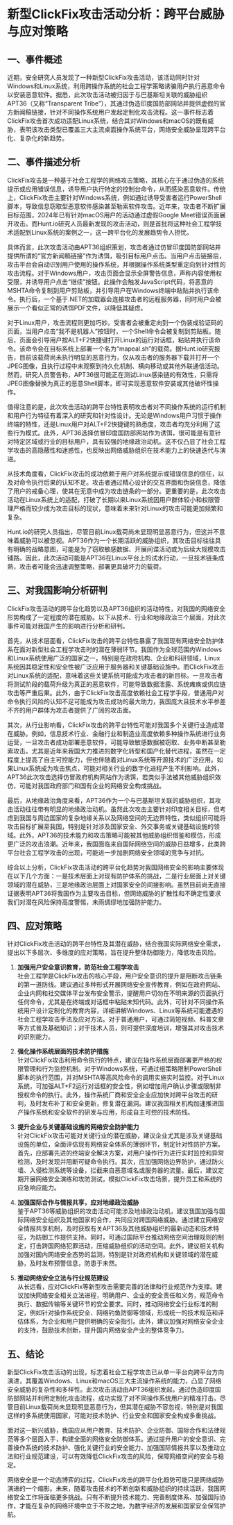 # 新型ClickFix攻击活动分析：跨平台威胁与应对策略

## 一、事件概述

近期，安全研究人员发现了一种新型ClickFix攻击活动，该活动同时针对Windows和Linux系统，利用跨操作系统的社会工程学策略诱骗用户执行恶意命令以安装恶意软件。据悉，此次攻击活动被归因于与巴基斯坦关联的威胁组织APT36（又称“Transparent Tribe”），其通过伪造印度国防部网站并提供虚假的官方新闻稿链接，针对不同操作系统用户发起定制化攻击流程。这一事件标志着ClickFix攻击首次成功适配Linux系统，结合其对Windows和macOS的既有威胁，表明该攻击类型已覆盖三大主流桌面操作系统平台，网络安全威胁呈现跨平台化、复杂化的新趋势。

## 二、事件描述分析

ClickFix攻击是一种基于社会工程学的网络攻击策略，其核心在于通过伪造的系统提示或应用错误信息，诱导用户执行特定的控制台命令，从而感染恶意软件。传统上，ClickFix攻击主要针对Windows系统，例如通过诱导受害者运行PowerShell脚本，导致信息窃取型恶意软件感染甚至勒索软件攻击。近年来，攻击者不断扩展目标范围，2024年已有针对macOS用户的活动通过虚假Google Meet错误页面展开攻击。而Hunt.io研究人员最新发现的攻击活动，则是首批将这种社会工程学技术适配到Linux系统的案例之一，这一跨平台化的发展趋势令人担忧。

具体而言，此次攻击活动由APT36组织策划，攻击者通过仿冒印度国防部网站并提供所谓的“官方新闻稿链接”作为诱饵，吸引目标用户点击。当用户点击链接后，攻击平台会自动识别用户使用的操作系统，并根据操作系统类型重定向到针对性的攻击流程。对于Windows用户，攻击页面会显示全屏警告信息，声称内容使用权受限，并诱导用户点击“继续”按钮。此操作会触发JavaScript代码，将恶意的MSHTA命令复制到用户剪贴板，并引导用户在Windows终端中粘贴并执行该命令。执行后，一个基于.NET的加载器会连接攻击者的远程服务器，同时用户会被展示一个看似正常的诱饵PDF文件，以降低其疑虑。

对于Linux用户，攻击流程则更加巧妙。受害者会被重定向到一个伪装成验证码的页面，当用户点击“我不是机器人”按钮时，一个Shell命令会被复制到剪贴板。随后，页面会引导用户按ALT+F2快捷键打开Linux的运行对话框，粘贴并执行该命令。该命令会在目标系统上部署一个名为“mapeal.sh”的载荷。据Hunt.io研究报告，目前该载荷尚未执行明显的恶意行为，仅从攻击者的服务器下载并打开一个JPEG图像，且执行过程中未观察到持久化机制、横向移动或其他外联通信活动。然而，研究人员警告称，APT36很可能正在测试Linux感染链的有效性，只需将JPEG图像替换为真正的恶意Shell脚本，即可实现恶意软件安装或其他破坏性操作。

值得注意的是，此次攻击活动的跨平台特性表明攻击者对不同操作系统的运行机制和用户行为特征有着深入的研究和针对性设计。无论是Windows用户习惯于操作终端的特性，还是Linux用户对ALT+F2快捷键的熟悉度，攻击者均充分利用了这些行为模式。此外，APT36选择仿冒印度国防部网站作为诱饵，很可能是有意针对特定区域或行业的目标用户，具有较强的地缘政治动机。这不仅凸显了社会工程学攻击的高隐蔽性和迷惑性，也反映出网络威胁组织在技术能力上的快速迭代与演进。

从技术角度看，ClickFix攻击的成功依赖于用户对系统提示或错误信息的信任，以及对命令执行后果的认知不足。攻击者通过精心设计的交互界面和伪装信息，降低了用户的戒备心理，使其在无意中成为攻击链条的一部分。更重要的是，此次攻击活动在Linux系统上的适配，打破了长期以来Linux系统因用户群体较小和权限管理严格而较少成为攻击目标的现状，意味着未来针对Linux的攻击可能更加频繁和复杂。

Hunt.io的研究人员指出，尽管目前Linux载荷尚未显现明显恶意行为，但这并不意味着威胁可以被忽视。APT36作为一个长期活跃的威胁组织，其攻击目标往往具有明确的战略意图，可能是为了窃取敏感数据、开展间谍活动或为后续大规模攻击铺路。因此，此次活动可能是APT36在Linux平台上的试水行动，一旦技术链条成熟，攻击者可能会迅速调整策略，部署更具破坏力的载荷。

## 三、对我国影响分析研判

ClickFix攻击活动的跨平台化趋势以及APT36组织的活动特性，对我国的网络安全形势构成了一定程度的潜在威胁。以下从技术、行业和地缘政治三个层面，对此次事件可能对我国产生的影响进行分析和研判。

首先，从技术层面看，ClickFix攻击的跨平台特性暴露了我国现有网络安全防护体系在面对新型社会工程学攻击时的潜在薄弱环节。我国作为全球范围内Windows和Linux系统使用广泛的国家之一，特别是在政府机构、企业和科研领域，Linux系统因其稳定性和安全性被广泛应用于服务器和关键基础设施中。而ClickFix攻击对Linux系统的适配，意味着这些关键系统可能成为攻击者的新目标。一旦攻击者将测试阶段的载荷升级为真正的恶意软件，可能导致数据泄露、系统瘫痪或供应链攻击等严重后果。此外，由于ClickFix攻击高度依赖社会工程学手段，普通用户对命令执行风险的认知不足可能成为攻击成功的最大助力，我国庞大且技术水平参差不齐的用户群体为攻击者提供了广阔的攻击面。

其次，从行业影响看，ClickFix攻击的跨平台特性可能对我国多个关键行业造成潜在威胁。例如，信息技术行业、金融行业和制造业高度依赖多种操作系统进行业务运营，一旦攻击者成功部署恶意软件，可能导致敏感数据被窃取、业务中断甚至勒索攻击。尤其是近年来我国大力推进的数字化转型和国产化替代进程，虽然在一定程度上提高了自主可控能力，但也伴随着对Linux系统等开源技术的广泛应用。如果Linux系统成为攻击焦点，可能对相关行业的数字化进程产生不利影响。此外，APT36此次攻击选择仿冒政府机构网站作为诱饵，若类似手法被其他威胁组织效仿，可能对我国政府部门和国有企业的网络安全构成挑战。

最后，从地缘政治角度来看，APT36作为一个与巴基斯坦关联的威胁组织，其攻击活动往往带有明显的地缘政治动机。虽然此次攻击主要针对印度相关目标，但考虑到我国与周边国家的复杂地缘关系以及网络空间的无边界特性，类似组织可能将攻击目标扩展至我国，特别是针对涉及国家安全、外交事务或关键基础设施的领域。此外，APT36的技术能力和攻击策略可能被其他威胁组织借鉴和模仿，形成更广泛的攻击浪潮。近年来，我国面临来自国际网络空间的威胁日益增多，此类跨平台社会工程学攻击的出现，可能进一步加剧网络安全领域的竞争与对抗。

综合以上分析，ClickFix攻击活动的跨平台化趋势对我国网络安全的影响主要体现在以下几个方面：一是技术层面上对现有防护体系的挑战，二是行业层面上对关键领域的潜在威胁，三是地缘政治层面上对国家安全的间接影响。虽然目前尚无直接证据表明APT36将我国作为主要攻击目标，但网络威胁的扩散性和不确定性要求我们对潜在风险保持高度警惕，未雨绸缪地加强防护能力。

## 四、应对策略

针对ClickFix攻击活动的跨平台特性及其潜在威胁，结合我国实际网络安全需求，提出以下多层次、多维度的应对策略，旨在提升整体防御能力，降低攻击风险。

1. **加强用户安全意识教育，防范社会工程学攻击**  
社会工程学是ClickFix攻击的核心手段，用户安全意识的提升是阻断攻击链条的第一道防线。建议通过多种形式开展网络安全宣传教育，例如在政府网站、企业内网和社交媒体平台发布安全警示，提醒用户切勿在不明来源的页面执行任何命令，尤其是在终端或对话框中粘贴未知代码。此外，可针对不同操作系统用户设计定制化的教育内容，详细讲解Windows、Linux等系统可能遭遇的社会工程学攻击手法及应对方法。对于普通用户，可通过简短视频、科普文章等方式普及基础知识；对于技术人员，则可提供深度培训，增强其对攻击技术的识别能力。

2. **强化操作系统层面的技术防护措施**  
针对ClickFix攻击利用命令执行的特点，建议在操作系统层面部署更严格的权限管理和行为监控机制。对于Windows系统，可通过组策略限制PowerShell脚本的执行范围，并对MSHTA等高风险命令的调用实施实时监控。对于Linux系统，可加强ALT+F2运行对话框的安全性，例如增加用户确认步骤或限制非授权命令的执行。此外，操作系统厂商和安全企业应加快对跨平台攻击的研判，及时发布补丁和安全更新，修复潜在漏洞。建议我国相关机构加速推进国产操作系统和安全软件的研发与应用，形成自主可控的技术防线。

3. **提升企业与关键基础设施的网络安全防护能力**  
针对ClickFix攻击可能对关键行业的潜在威胁，建议企业尤其是涉及关键基础设施的单位，全面评估现有网络安全体系的薄弱环节，制定针对性防护方案。首先，应部署先进的终端安全解决方案，对用户操作行为进行实时监控和异常检测，及时发现并阻断可疑命令执行。其次，应加强网络边界防护，通过防火墙、入侵检测系统等设备，拦截来自恶意域名或服务器的流量。最后，建议定期开展网络安全演练和攻防测试，模拟ClickFix攻击场景，提升员工和系统的应急响应能力。

4. **加强国际合作与情报共享，应对地缘政治威胁**  
鉴于APT36等威胁组织的攻击活动可能涉及地缘政治动机，建议我国加强与国际网络安全组织及其他国家的合作，共同应对跨国网络威胁。通过建立网络安全情报共享机制，及时获取有关APT36及其他威胁组织的最新动态和技术特征，为防御工作提供支持。同时，可通过国际平台推动网络空间治理规则的制定，打击跨国网络犯罪活动，压缩威胁组织的活动空间。此外，建议相关机构加强对国内网络安全态势的监测，特别是针对政府机构和关键领域的潜在威胁，及时发布预警信息，防患于未然。

5. **推动网络安全立法与行业规范建设**  
从长远看，应对ClickFix等新型攻击需要完善的法律和行业规范作为支撑。建议加快网络安全相关立法进程，明确用户、企业的安全责任和义务，规范命令执行、数据传输等关键环节的安全要求。同时，推动网络安全行业标准的制定，例如针对操作系统安全、网络钓鱼防御等领域，形成统一的技术规范和评估体系，为企业和用户提供明确的安全指引。此外，建议加强对网络安全企业的支持，鼓励技术创新，提升国内网络安全产业的整体竞争力。

## 五、结论

新型ClickFix攻击活动的出现，标志着社会工程学攻击已从单一平台向跨平台方向演进，其覆盖Windows、Linux和macOS三大主流操作系统的能力，凸显了网络安全威胁的复杂性和多样性。此次攻击活动由APT36组织发起，通过伪造印度国防部网站并利用定制化攻击流程，成功实现了对不同操作系统用户的精准打击。尽管目前Linux载荷尚未显现明显恶意行为，但其潜在威胁不容忽视，特别是对我国这样的多系统使用国家，可能对技术防护、行业安全和国家安全构成多重挑战。

面对这一新兴威胁，我国应从用户教育、技术防护、企业防御、国际合作和法律规范等多个层面入手，构建全面的网络安全防御体系。通过提升用户的安全意识、完善操作系统的技术防护、强化关键行业的安全能力、加强国际情报共享以及推动立法和行业规范建设，可以有效降低ClickFix攻击的风险，保障网络空间的安全与稳定。

网络安全是一个动态博弈的过程，ClickFix攻击的跨平台化趋势可能只是网络威胁演进的一个缩影。未来，随着攻击技术的不断创新和威胁组织的持续活跃，我国网络安全工作将面临更多挑战。只有不断提升技术能力、完善制度体系、加强国际协作，才能在复杂的网络环境中立于不败之地，为数字经济的发展和国家安全保驾护航。